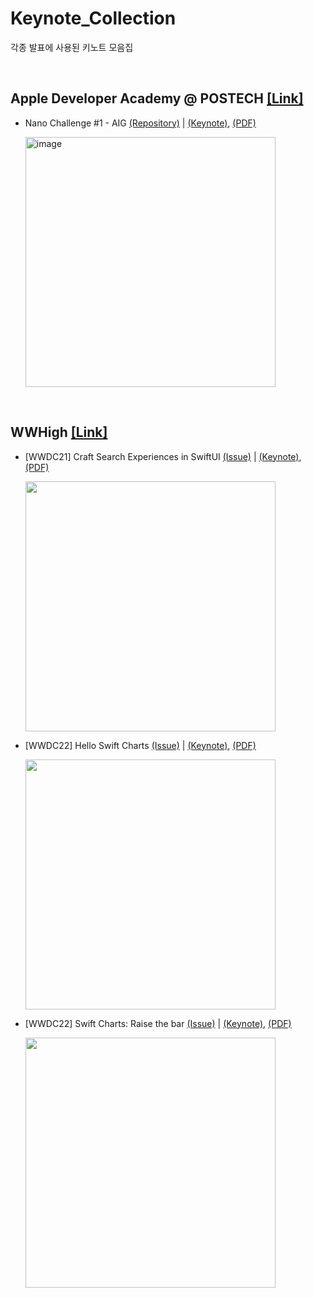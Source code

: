 # Keynote_Collection
각종 발표에 사용된 키노트 모음집

</br>

## Apple Developer Academy @ POSTECH [[Link]](https://github.com/DeveloperAcademy-POSTECH)
- Nano Challenge #1 - AIG [(Repository)](https://github.com/Chaeho-Min/AIG) | [(Keynote)](https://github.com/Chaeho-Min/Keynote_Collection/blob/main/NC1_%20AIG.key), [(PDF)](https://github.com/Chaeho-Min/Keynote_Collection/blob/main/NC1_AIG(PDF).pdf)

  <img width="400" alt="image" src="https://user-images.githubusercontent.com/75792767/175551050-e4a81cba-7b91-4191-8e00-de74c90c28ca.png">

</br>

## WWHigh [[Link]](https://github.com/WWHigh/WWDC-STUDY)
- [WWDC21] Craft Search Experiences in SwiftUI [(Issue)](https://github.com/WWHigh/WWDC-STUDY/issues/5) | [(Keynote)](https://github.com/Chaeho-Min/Keynote_Collection/blob/main/WWHigh_%231_Searchable.key), [(PDF)](https://github.com/Chaeho-Min/Keynote_Collection/blob/main/WWHigh_%231_Searchable(PDF).pdf)

  <img width="400" src="https://user-images.githubusercontent.com/75792767/175550596-53e04c1f-d303-4005-b37a-600107a88397.png">

- [WWDC22] Hello Swift Charts [(Issue)](https://github.com/WWHigh/WWDC-STUDY/issues/15) | [(Keynote)](https://github.com/Chaeho-Min/Keynote_Collection/blob/main/WWHigh_%232_Hello%20Swift%20Charts.key), [(PDF)](https://github.com/Chaeho-Min/Keynote_Collection/blob/main/WWHigh_%232_Hello%20Swift%20Charts(PDF).pdf)

  <img width="400" src="https://user-images.githubusercontent.com/75792767/175550788-8bf0ba24-fd55-4b5e-9da1-4a1202131572.png">
  
- [WWDC22] Swift Charts: Raise the bar [(Issue)](https://github.com/WWHigh/WWDC-STUDY/issues/20) | [(Keynote)](https://github.com/Chaeho-Min/Keynote_Collection/blob/main/WWHigh_%233_Swift%20Charts%20-%20Raise%20the%20bar.key), [(PDF)](https://github.com/Chaeho-Min/Keynote_Collection/blob/main/WWHigh_%233_Swift%20Charts%20-%20Raise%20the%20bar(PDF).pdf)

  <img width="400" src="https://user-images.githubusercontent.com/75792767/177158603-6e816aa8-a51b-4f50-88f4-945e90a205be.png">
